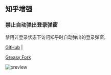 ## 知乎增强

### 禁止自动弹出登录弹窗

禁用非登录状态下访问知乎时自动弹出的登录弹窗。

[GitHub](https://github.com/ewigl/zhihu-enhanced/blob/main/disableSignFlowModal.user.js) |

[Greasy Fork](https://greasyfork.org/scripts/551236)

![preview](https://github.com/user-attachments/assets/a3be8f3f-f0ad-427c-95b6-b1b3728abd21)
